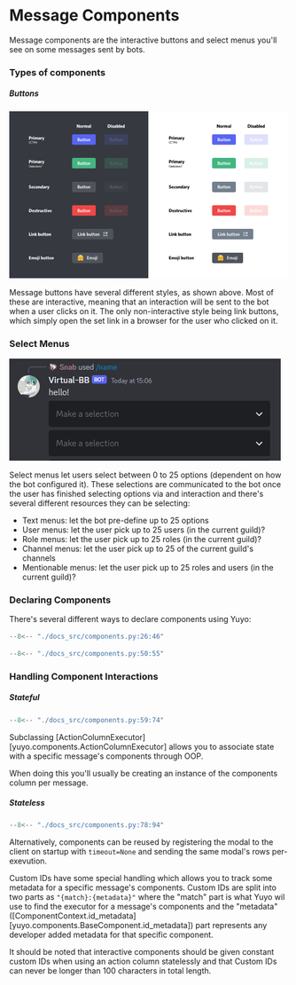 # Message Components

Message components are the interactive buttons and select menus you'll see on
some messages sent by bots.

### Types of components

##### Buttons

![button colours](./images/button_colours.png)

Message buttons have several different styles, as shown above. Most of these
are interactive, meaning that an interaction will be sent to the bot when a
user clicks on it. The only non-interactive style being link buttons, which
simply open the set link in a browser for the user who clicked on it.

### Select Menus

![select menu example](./images/select_menu_example.png)

Select menus let users select between 0 to 25 options (dependent on how the bot
configured it). These selections are communicated to the bot once the user has
finished selecting options via and interaction and there's several different
resources they can be selecting:

* Text menus: let the bot pre-define up to 25 options
* User menus: let the user pick up to 25 users (in the current guild)?
* Role menus: let the user pick up to 25 roles (in the current guild)?
* Channel menus: let the user pick up to 25 of the current guild's channels
* Mentionable menus: let the user pick up to 25 roles and users (in the current guild)?

### Declaring Components

There's several different ways to declare components using Yuyo:

```py
--8<-- "./docs_src/components.py:26:46"
```

```py
--8<-- "./docs_src/components.py:50:55"
```

### Handling Component Interactions

##### Stateful

```py
--8<-- "./docs_src/components.py:59:74"
```

Subclassing [ActionColumnExecutor][yuyo.components.ActionColumnExecutor] allows
you to associate state with a specific message's components through OOP.

When doing this you'll usually be creating an instance of the components column
per message.

##### Stateless

```py
--8<-- "./docs_src/components.py:78:94"
```

Alternatively, components can be reused by registering the modal to the client
on startup with `timeout=None` and sending the same modal's rows per-exevution.

Custom IDs have some special handling which allows you to track some metadata
for a specific message's components. Custom IDs are split into two parts as
`"{match}:{metadata}"` where the "match" part is what Yuyo wil use to find the
executor for a message's components and the "metadata"
([ComponentContext.id_metadata][yuyo.components.BaseComponent.id_metadata]) part
represents any developer added metadata for that specific component.

It should be noted that interactive components should be given constant custom
IDs when using an action column statelessly and that Custom IDs can never be
longer than 100 characters in total length.
